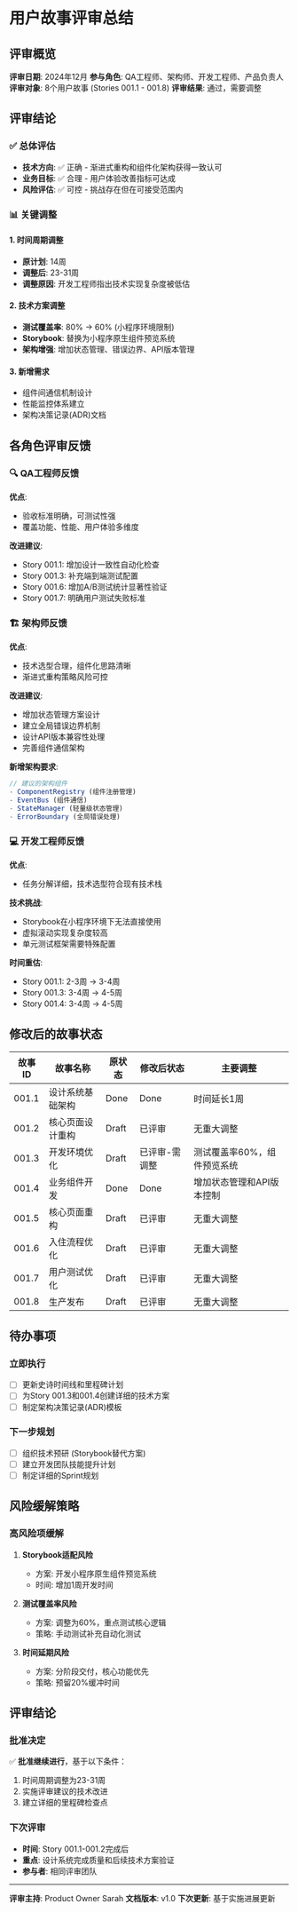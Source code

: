 # 用户故事评审总结

## 评审概览

**评审日期**: 2024年12月
**参与角色**: QA工程师、架构师、开发工程师、产品负责人
**评审对象**: 8个用户故事 (Stories 001.1 - 001.8)
**评审结果**: 通过，需要调整

## 评审结论

### ✅ 总体评估
- **技术方向**: ✅ 正确 - 渐进式重构和组件化架构获得一致认可
- **业务目标**: ✅ 合理 - 用户体验改善指标可达成
- **风险评估**: ✅ 可控 - 挑战存在但在可接受范围内

### 📊 关键调整

#### 1. 时间周期调整
- **原计划**: 14周
- **调整后**: 23-31周
- **调整原因**: 开发工程师指出技术实现复杂度被低估

#### 2. 技术方案调整
- **测试覆盖率**: 80% → 60% (小程序环境限制)
- **Storybook**: 替换为小程序原生组件预览系统
- **架构增强**: 增加状态管理、错误边界、API版本管理

#### 3. 新增需求
- 组件间通信机制设计
- 性能监控体系建立
- 架构决策记录(ADR)文档

## 各角色评审反馈

### 🔍 QA工程师反馈

**优点**:
- 验收标准明确，可测试性强
- 覆盖功能、性能、用户体验多维度

**改进建议**:
- Story 001.1: 增加设计一致性自动化检查
- Story 001.3: 补充端到端测试配置
- Story 001.6: 增加A/B测试统计显著性验证
- Story 001.7: 明确用户测试失败标准

### 🏗️ 架构师反馈

**优点**:
- 技术选型合理，组件化思路清晰
- 渐进式重构策略风险可控

**改进建议**:
- 增加状态管理方案设计
- 建立全局错误边界机制
- 设计API版本兼容性处理
- 完善组件通信架构

**新增架构要求**:
```javascript
// 建议的架构组件
- ComponentRegistry (组件注册管理)
- EventBus (组件通信)
- StateManager (轻量级状态管理)
- ErrorBoundary (全局错误处理)
```

### 💻 开发工程师反馈

**优点**:
- 任务分解详细，技术选型符合现有技术栈

**技术挑战**:
- Storybook在小程序环境下无法直接使用
- 虚拟滚动实现复杂度较高
- 单元测试框架需要特殊配置

**时间重估**:
- Story 001.1: 2-3周 → 3-4周
- Story 001.3: 3-4周 → 4-5周
- Story 001.4: 3-4周 → 4-5周

## 修改后的故事状态

| 故事ID | 故事名称 | 原状态 | 修改后状态 | 主要调整 |
|--------|----------|--------|------------|----------|
| 001.1 | 设计系统基础架构 | Done | Done | 时间延长1周 |
| 001.2 | 核心页面设计重构 | Draft | 已评审 | 无重大调整 |
| 001.3 | 开发环境优化 | Draft | 已评审-需调整 | 测试覆盖率60%，组件预览系统 |
| 001.4 | 业务组件开发 | Done | Done | 增加状态管理和API版本控制 |
| 001.5 | 核心页面重构 | Draft | 已评审 | 无重大调整 |
| 001.6 | 入住流程优化 | Draft | 已评审 | 无重大调整 |
| 001.7 | 用户测试优化 | Draft | 已评审 | 无重大调整 |
| 001.8 | 生产发布 | Draft | 已评审 | 无重大调整 |

## 待办事项

### 立即执行
- [ ] 更新史诗时间线和里程碑计划
- [ ] 为Story 001.3和001.4创建详细的技术方案
- [ ] 制定架构决策记录(ADR)模板

### 下一步规划
- [ ] 组织技术预研 (Storybook替代方案)
- [ ] 建立开发团队技能提升计划
- [ ] 制定详细的Sprint规划

## 风险缓解策略

### 高风险项缓解
1. **Storybook适配风险**
   - 方案: 开发小程序原生组件预览系统
   - 时间: 增加1周开发时间

2. **测试覆盖率风险**
   - 方案: 调整为60%，重点测试核心逻辑
   - 策略: 手动测试补充自动化测试

3. **时间延期风险**
   - 方案: 分阶段交付，核心功能优先
   - 策略: 预留20%缓冲时间

## 评审结论

### 批准决定
✅ **批准继续进行**，基于以下条件：
1. 时间周期调整为23-31周
2. 实施评审建议的技术改进
3. 建立详细的里程碑检查点

### 下次评审
- **时间**: Story 001.1-001.2完成后
- **重点**: 设计系统完成质量和后续技术方案验证
- **参与者**: 相同评审团队

---

**评审主持**: Product Owner Sarah
**文档版本**: v1.0
**下次更新**: 基于实施进展更新